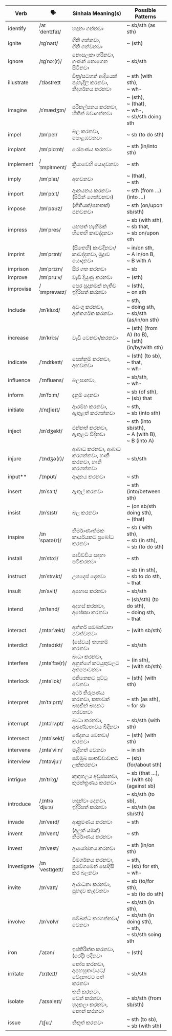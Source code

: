 | Verb        | 🗣️              | Sinhala Meaning(s)                            | Possible Patterns                                                           |
| ----------- | -------------- | --------------------------------------------- | --------------------------------------------------------------------------- |
| identify    | /aɪˈdentɪfaɪ/  | හඳුනා ගන්නවා                                      | ~ sb/sth (as sth)                                                           |
| ignite      | /ɪɡˈnaɪt/      | ගිනි ගන්නවා,<br>ගිනි ගන්වනවා                          | ~ (sth)                                                                     |
| ignore      | /ɪɡˈnɔː(r)/    | නොසලකා හරිනවා,<br>ගණන් නොගෙන සිටිනවා                    | ~ sb/sth                                                                    |
| illustrate  | /ˈɪləstreɪt    | චිත්‍ර/සටහන් ආදියෙන් පැහැදිලි කරනවා,<br>නිදර්ශනය කරනවා       | ~ sth (with sth),<br>~ wh-                                                  |
| imagine     | /ɪˈmædʒɪn/     | පරිකල්පනය කරනවා, හිතින් මවාගන්නවා                      | ~ (sth),<br>~ (that),<br>~ wh-,<br>~ sb/sth doing sth                          |
| impel       | /ɪmˈpel/       | බල කරනවා, පොළඹවනවා                               | ~ sb (to do sth)                                                            |
| implant     | /ɪmˈplɑːnt/    | රෝපණය කරනවා                                     | ~ sth (in/into sth)                                                         |
| implement   | /ˈɪmplɪment/   | ක්‍රියාවෙහි යොදවනවා                                   | ~ sth                                                                       |
| imply       | /ɪmˈplaɪ/      | අඟවනවා                                         | ~ (that),<br>~ sth                                                             |
| import      | /ɪmˈpɔːt/      | ආනයනය කරනවා (පිටින් ගෙන්වනවා)                        | ~ sth (from …) (into …)                                                     |
| impose      | /ɪmˈpəʊz/      | (නීතියක්/පනතක්) පනවනවා                             | ~ sth (on/upon sb/sth)                                                      |
| impress     | /ɪmˈpres/      | යහපත් හැඟීමක් හිතෙහි කාවද්දනවා                          | ~ sb (with sth),<br>~ sb that,<br>~ sb on/upon sth                             |
| imprint     | /ɪmˈprɪnt/     | (සිතෙහි) කාවදිනවා/කාවද්දනවා, මුද්‍රාව යොදනවා                 | ~ in/on sth,<br>~ A in/on B,<br>~ B with A                                        |
| imprison    | /ɪmˈprɪzn/     | සිර ගත කරනවා                                    | ~ sb                                                                        |
| improve     | /ɪmˈpruːv/     | වැඩි දියුණු කරනවා                                   | ~ (sth)                                                                     |
| improvise   | /ˈɪmprəvaɪz/   | පෙර සූදානමක් නැතිව ඉදිරිපත් කරනවා                       | ~ (sth),<br>~ on sth                                                           |
| include     | /ɪnˈkluːd/     | අඩංගු කරනවා,<br>අන්තර්ගත කරනවා                      | ~ sth,<br>~ doing sth,<br>~ sb/sth (as/in/on sth)                                 |
| increase    | /ɪnˈkriːs/     | වැඩි වෙනවා/කරනවා                                   | ~ (sth) (from A) (to B),<br>~ (sth) (in/by/with sth)                           |
| indicate    | /ˈɪndɪkeɪt/    | පෙන්නුම් කරනවා, අඟවනවා                              | ~ (sth) (to sb),<br>~ that,<br>~ wh-                                           |
| influence   | /ˈɪnfluəns/    | බලපානවා,                                        | ~ sb/sth,<br>~ wh-                                                             |
| inform      | /ɪnˈfɔːm/      | දැනුම් දෙනවා                                       | ~ sb (of sth),<br>~ (sb) that                                               |
| initiate    | /ɪˈnɪʃieɪt/    | ආරම්භ කරනවා,<br>ඇතුළත් කරගන්නවා                     | ~ sth,<br>~ sb (into sth)                                                      |
| inject      | /ɪnˈdʒekt/     | එන්නත් කරනවා,<br>ඇතුළට විදිනවා                       | ~ sth (into sb/sth),<br>~ A (with B),<br>~ B (into A)                             |
| injure      | /ˈɪndʒə(r)/    | ආබාධ කරනවා, ආබාධ කරගන්නවා, හානි කරනවා, හානි කරගන්නවා      | ~ sb/sth                                                                    |
| input\*\*   | /ˈɪnpʊt/       | ආදානය කරනවා                                     | ~ sth                                                                       |
| insert      | /ɪnˈsɜːt/      | ඇතුල් කරනවා                                      | ~ sth (into/between sth)                                                    |
| insist      | /ɪnˈsɪst/      | බල කරනවා                                       | ~ (on sb/sth doing sth),<br>~ (that)                                           |
| inspire     | /ɪnˈspaɪə(r)/  | නිර්මාණාත්මක කාර්යයකට ප්‍රබෝධ කරනවා                      | ~ sb ( with sth),<br>~ sb (in sth),<br>~ sb (to do sth)                     |
| install     | /ɪnˈstɔːl/     | පාවිච්චිය සඳහා සවිකරනවා                              | ~ sth                                                                       |
| instruct    | /ɪnˈstrʌkt/    | උපදෙස් දෙනවා                                      | ~ sb (in sth),<br>~ sb to do sth,<br>~ that                                       |
| insult      | /ɪnˈsʌlt/      | අපහාස කරනවා                                     | ~ sb/sth                                                                    |
| intend      | /ɪnˈtend/      | අදහස් කරනවා,<br>අපේක්‍ෂා කරනවා                       | ~ (sb/sth) (to do sth),<br>~ doing sth,<br>~ that                              |
| interact    | /ˌɪntərˈækt/   | අන්තර් සමබන්ධතා පවත්වනවා                            | ~ (with sb/sth)                                                             |
| interdict   | /ˈɪntədɪkt/    | (සේවය) තහනම් කරනවා                               | ~ sb/sth                                                                    |
| interfere   | /ˌɪntəˈfɪə(r)/ | බාධා කරනවා, අනුන්ගේ කටයුතුවලට අතපොවනවා                  | ~ (in sth),<br>~ (with sb/sth)                                              |
| interlock   | /ˌɪntəˈlɒk/    | එකිනෙකට පූට්ටු වෙනවා                                 | ~ (sth) (with sth)                                                          |
| interpret   | /ɪnˈtɜːprɪt/   | අර්ථ නිරූපණය කරනවා, කතාවක් බසකින් බසකට හරවනවා          | ~ sth (as sth),<br>~ for sb                                                 |
| interrupt   | /ˌɪntəˈrʌpt/   | බාධා කරනවා, අඛණ්ඩතාවය බිඳිනවා                         | ~ sb/sth (with sth)                                                         |
| intersect   | /ˌɪntəˈsekt/   | ඡේදනය වෙනවා/කරනවා                                 | ~ (sth) (with sth)                                                          |
| intervene   | /ˌɪntəˈviːn/   | මැදිහත් වෙනවා                                      | ~ in sth                                                                    |
| interview   | /ˈɪntəvjuː/    | සම්මුඛ සාකච්චාවකට ලක්කරනවා                           | ~ (sb) (for/about sth)                                                      |
| intrigue    | /ɪnˈtriːɡ/     | කුතුහලය අවුස්සනවා, කුමන්ත්‍රණය කරනවා                    | ~ sb (that …),<br>~ (with sb) (against sb)                                  |
| introduce   | /ˌɪntrəˈdjuːs/ | හඳුන්වා දෙනවා,<br>ඉදිරිපත් කරනවා                       | ~ sb/sth (to sb),<br>~ sb/sth (as sb/sth)                                   |
| invade      | /ɪnˈveɪd/      | ආක්‍රමණය කරනවා                                   | ~ sth                                                                       |
| invent      | /ɪnˈvent/      | (අලුත් යමක්) නිර්මාණය කරනවා                          | ~ sth                                                                       |
| invest      | /ɪnˈvest/      | ආයෝජනය කරනවා                                    | ~ sth (in/on sth)                                                           |
| investigate | /ɪnˈvestɪɡeɪt/ | විමර්ශනය කරනවා, ප්‍රවේශමෙන් සෝදිසි කර බලනවා               | ~ sth,<br>~ (sb) for sth,<br>~ wh-                                          |
| invite      | /ɪnˈvaɪt/      | ආරාධනා කරනවා,<br>සුහදව කැඳවනවා                      | ~ sb (to/for sth),<br>~ sb (to do sth)                                      |
| involve     | /ɪnˈvɒlv/      | සම්බන්ධ කරගන්නවා/වෙනවා                              | ~ sb/sth (in sth),<br>~ sb/sth (in doing sth),<br>~ sth,<br>~ sb/sth soing sth |
| iron        | /ˈaɪən/        | ඉස්තිරික්ක කරනවා,<br>(රෙදි) මදිනවා                     | ~ (sth)                                                                     |
| irritate    | /ˈɪrɪteɪt/     | කෝප කරනවා, අපහසුතාවයට/වේදනාවට පත් කරනවා               | ~ sb/sth                                                                    |
| isolate     | /ˈaɪsəleɪt/    | තනි කරනවා,<br>වෙන් කරනවා,<br>හුදකලා කරනවා,<br>කොන් කරනවා | ~ sb/sth (from sb/sth)                                                      |
| issue       | /ˈɪʃuː/        | නිකුත් කරනවා                                      | ~ sth (to sb),<br>~ sb (with sth)                                           |